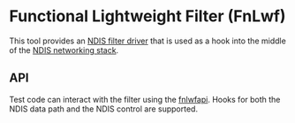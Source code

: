 # Functional Lightweight Filter (FnLwf)

This tool provides an [NDIS filter driver](https://learn.microsoft.com/en-us/windows-hardware/drivers/network/ndis-filter-drivers)
that is used as a hook into the middle of the [NDIS networking stack](https://learn.microsoft.com/en-us/windows-hardware/drivers/network/ndis-driver-stack).

## API

Test code can interact with the filter using the [fnlwfapi](./inc/fnlwfapi.h).
Hooks for both the NDIS data path and the NDIS control are supported.
